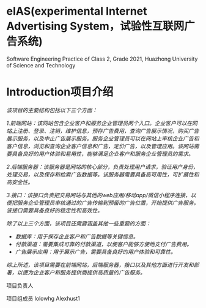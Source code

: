 # eIAS(experimental Internet Advertising System，试验性互联网广告系统)
Software Engineering Practice of Class 2, Grade 2021, Huazhong University of Science and Technology

# Introduction项目介绍
*该项目的主要结构包括以下三个方面：*

*1.前端网站：该网站包含企业客户和服务企业管理员两个入口。企业客户可以在网站上注册、登录、注销，维护信息，预存广告费用，查询广告展示情况，购买广告展示服务，以及中止广告展示服务。服务企业管理员可以在网站上审核企业广告和客户信息，浏览和查询企业客户信息和广告，定价广告，以及管理应用。该网站需要具备良好的用户体验和易用性，能够满足企业客户和服务企业管理员的需求。*

*2.后端服务器：该服务器是网站的核心部分，负责处理用户请求，验证用户身份，处理交易，以及保存和检索广告数据等。该服务器需要具备高可用性，可扩展性和高安全性。*

*3.接口：该接口负责把交易网站与其他的web应用/移动app/微信小程序连接，以便把服务企业管理员审核通过的广告传输到预留的广告位置，开始提供广告服务。该接口需要具备良好的稳定性和高效性。*

*除了以上三个方面，该项目还需要涵盖其他一些重要的方面：*

- *数据库：用于保存企业客户和广告数据等关键信息。*
- *付款渠道：需要集成可靠的付款渠道，以便客户能够方便地支付广告费用。*
- *广告展示应用：用于展示广告，需要具备良好的用户体验和可靠性。*

*综上所述，该项目需要在前端网站，后端服务器，接口以及其他方面进行开发和部署，以便为企业客户和服务提供商提供高质量的广告服务。*

项目负责人

项目组成员
lolowhg
Alexhust1
